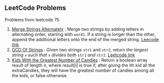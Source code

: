 ## LeetCode Problems

Problems from leetcode 75

1.  [Merge Strings Alternately](./1.merge_strings_alternately.js) : Merge two strings by adding letters in alternating order, starting with `word1`. If a string is longer than the other, append the additional letters onto the end of the merged string. [Leecode link](https://leetcode.com/problems/merge-strings-alternately/description/?envType=study-plan-v2&envId=leetcode-75)
2.  [GCD Of Strings](./2.gcd_strings.js) : Given two strings `str1` and `str2`, return _the largest string_ `x` _such that_ `x` _divides both_ `str1` _and_ `str2`. [Leetcode link](https://leetcode.com/problems/greatest-common-divisor-of-strings/description/?envType=study-plan-v2&envId=leetcode-75)
3.  [Kids With the Greatest Number of Candies](./3.candies.js) : Return a boolean array result of length n, where result[i] is true if, after giving the ith kid all the extraCandies, they will have the greatest number of candies among all the kids, or false otherwise.

